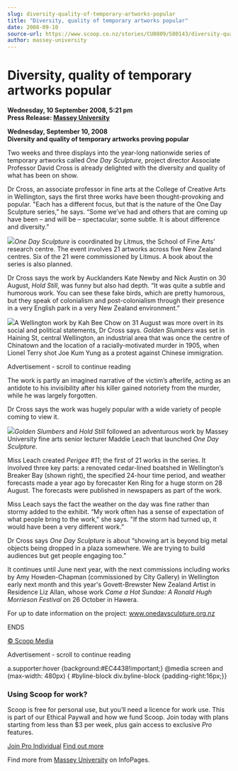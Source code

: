 ```yaml
---
slug: diversity-quality-of-temporary-artworks-popular
title: "Diversity, quality of temporary artworks popular"
date: 2008-09-10
source-url: https://www.scoop.co.nz/stories/CU0809/S00143/diversity-quality-of-temporary-artworks-popular.htm
author: massey-university
---
```

Diversity, quality of temporary artworks popular
================================================

**Wednesday, 10 September 2008, 5:21 pm**  
**Press Release: [Massey University](https://info.scoop.co.nz/Massey_University)**

**Wednesday, September 10, 2008**  
**Diversity and quality of temporary artworks proving popular**

Two weeks and three displays into the year-long nationwide series of temporary artworks called _One Day Sculpture,_ project director Associate Professor David Cross is already delighted with the diversity and quality of what has been on show.

Dr Cross, an associate professor in fine arts at the College of Creative Arts in Wellington, says the first three works have been thought-provoking and popular. "Each has a different focus, but that is the nature of the One Day Sculpture series,” he says. “Some we’ve had and others that are coming up have been – and will be – spectacular; some subtle. It is about difference and diversity.”

![](http://img.scoop.co.nz/stories/images/0809/fbdf4a2e743cdc1e80a9.jpeg)_One Day Sculpture_ is coordinated by Litmus, the School of Fine Arts’ research centre. The event involves 21 artworks across five New Zealand centres. Six of the 21 were commissioned by Litmus. A book about the series is also planned.

Dr Cross says the work by Aucklanders Kate Newby and Nick Austin on 30 August, _Hold Still_, was funny but also had depth. “It was quite a subtle and humorous work. You can see these fake birds, which are pretty humorous, but they speak of colonialism and post-colonialism through their presence in a very English park in a very New Zealand environment.”

![](http://img.scoop.co.nz/stories/images/0809/b49e6af874fb2f20f0e3.jpeg)A Wellington work by Kah Bee Chow on 31 August was more overt in its social and political statements, Dr Cross says. _Golden Slumbers_ was set in Haining St, central Wellington, an industrial area that was once the centre of Chinatown and the location of a racially-motivated murder in 1905, when Lionel Terry shot Joe Kum Yung as a protest against Chinese immigration.

Advertisement - scroll to continue reading





The work is partly an imagined narrative of the victim’s afterlife, acting as an antidote to his invisibility after his killer gained notoriety from the murder, while he was largely forgotten.

Dr Cross says the work was hugely popular with a wide variety of people coming to view it.

![](http://img.scoop.co.nz/stories/images/0809/69888f8c8cdb37d21942.jpeg)_Golden Slumbers_ and _Hold Still_ followed an adventurous work by Massey University fine arts senior lecturer Maddie Leach that launched _One Day Sculpture_.

Miss Leach created _Perigee #11_; the first of 21 works in the series. It involved three key parts: a renovated cedar-lined boatshed in Wellington’s Breaker Bay (shown right), the specified 24-hour time period, and weather forecasts made a year ago by forecaster Ken Ring for a huge storm on 28 August. The forecasts were published in newspapers as part of the work.

  
Miss Leach says the fact the weather on the day was fine rather than stormy added to the exhibit. “My work often has a sense of expectation of what people bring to the work," she says. "If the storm had turned up, it would have been a very different work.”

Dr Cross says _One Day Sculpture_ is about “showing art is beyond big metal objects being dropped in a plaza somewhere. We are trying to build audiences but get people engaging too.”

It continues until June next year, with the next commissions including works by Amy Howden-Chapman (commissioned by City Gallery) in Wellington early next month and this year's Govett-Brewster New Zealand Artist in Residence Liz Allan, whose work _Came a Hot Sundae: A Ronald Hugh Morrieson Festival_ on 26 October in Hawera.

For up to date information on the project: www.onedaysculpture.org.nz

  
ENDS

[© Scoop Media](http://www.scoop.co.nz/about/terms.html)  

Advertisement - scroll to continue reading



a.supporter:hover {background:#EC4438!important;} @media screen and (max-width: 480px) { #byline-block div.byline-block {padding-right:16px;}}

### Using Scoop for work?

Scoop is free for personal use, but you’ll need a licence for work use. This is part of our Ethical Paywall and how we fund Scoop. Join today with plans starting from less than $3 per week, plus gain access to exclusive _Pro_ features.  
  
[Join Pro Individual](https://pro.scoop.co.nz/Individual/?from=ProIn24) [Find out more](https://pro.scoop.co.nz/using-scoop-for-work/?from=ProIn24)

Find more from [Massey University](https://info.scoop.co.nz/Massey_University) on InfoPages.